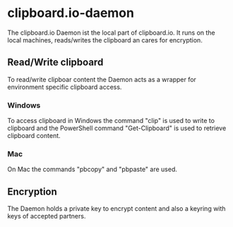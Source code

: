 # clipboard.io-daemon
The clipboard.io Daemon ist the local part of clipboard.io. It runs on the local machines, reads/writes the clipboard an cares for encryption.
## Read/Write clipboard
To read/write clipboar content the Daemon acts as a wrapper for environment specific clipboard access.
### Windows
To access clipboard in Windows the command "clip" is used to write to clipboard and the PowerShell command "Get-Clipboard" is used to retrieve clipboard content.
### Mac
On Mac the commands "pbcopy" and "pbpaste" are used.
## Encryption
The Daemon holds a private key to encrypt content and also a keyring with keys of accepted partners.

